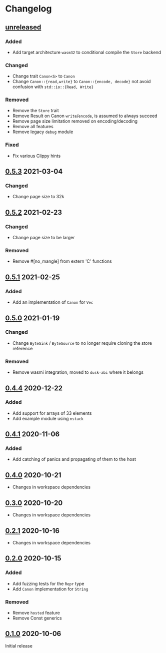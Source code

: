# Changelog

## [unreleased]

### Added

- Add target architecture `wasm32` to conditional compile the `Store` backend

### Changed

- Change trait `Canon<S>` to `Canon`
- Change `Canon::{read,write}` to `Canon::{encode, decode}` not avoid confusion with `std::io::{Read, Write}`

### Removed

- Remove the `Store` trait
- Remove Result on Canon `write`/`encode`, is assumed to always succeed
- Remove page size limitation removed on encoding/decoding
- Remove all features
- Remove legacy `debug` module

### Fixed

- Fix various Clippy hints

## [0.5.3] 2021-03-04

### Changed

- Change page size to 32k

## [0.5.2] 2021-02-23

### Changed

- Change page size to be larger

### Removed

- Remove #[no_mangle] from extern 'C' functions

## [0.5.1] 2021-02-25

### Added

- Add an implementation of `Canon` for `Vec`

## [0.5.0] 2021-01-19

### Changed

- Change `ByteSink` / `ByteSource` to no longer require cloning the store reference

### Removed

- Remove wasmi integration, moved to `dusk-abi` where it belongs

## [0.4.4] 2020-12-22

### Added

- Add support for arrays of 33 elements
- Add example module using `nstack`

## [0.4.1] 2020-11-06

### Added

- Add catching of panics and propagating of them to the host

## [0.4.0] 2020-10-21

- Changes in workspace dependencies

## [0.3.0] 2020-10-20

- Changes in workspace dependencies

## [0.2.1] 2020-10-16

- Changes in workspace dependencies

## [0.2.0] 2020-10-15

### Added

- Add fuzzing tests for the `Repr` type
- Add `Canon` implementation for `String`

### Removed

- Remove `hosted` feature
- Remove Const generics

## [0.1.0] 2020-10-06

Initial release

[unreleased]: https://github.com/dusk-network/canonical/compare/v0.5.3...HEAD
[0.5.3]: https://github.com/dusk-network/canonical/compare/v0.5.2...v0.5.3
[0.5.2]: https://github.com/dusk-network/canonical/compare/v0.5.1...v0.5.2
[0.5.1]: https://github.com/dusk-network/canonical/compare/v0.5.0...v0.5.1
[0.5.0]: https://github.com/dusk-network/canonical/compare/v0.4.4...v0.5.0
[0.4.4]: https://github.com/dusk-network/canonical/compare/v0.4.1...v0.4.4
[0.4.1]: https://github.com/dusk-network/canonical/compare/v0.4.0...v0.4.1
[0.4.0]: https://github.com/dusk-network/canonical/compare/v0.3.0...v0.4.0
[0.3.0]: https://github.com/dusk-network/canonical/compare/v0.2.1...v0.3.0
[0.2.1]: https://github.com/dusk-network/canonical/compare/v0.2.0...v0.2.1
[0.2.0]: https://github.com/dusk-network/canonical/compare/v0.1.0...v0.2.0
[0.1.0]: https://github.com/dusk-network/canonical/releases/tag/v0.1.0
